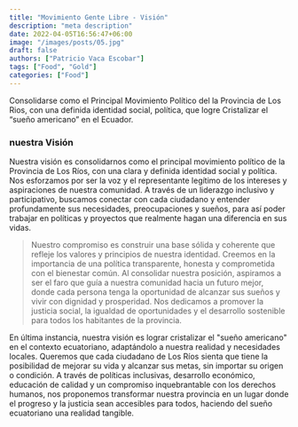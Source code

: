 ```yaml
---
title: "Movimiento Gente Libre - Visión"
description: "meta description"
date: 2022-04-05T16:56:47+06:00
image: "/images/posts/05.jpg"
draft: false
authors: ["Patricio Vaca Escobar"]
tags: ["Food", "Gold"]
categories: ["Food"]
---
```


Consolidarse como el Principal Movimiento Político del la Provincia de Los Rios, con una definida identidad social, política, que logre Cristalizar el “sueño americano” en el Ecuador.

### nuestra Visión

Nuestra visión es consolidarnos como el principal movimiento político de la Provincia de Los Ríos, con una clara y definida identidad social y política. Nos esforzamos por ser la voz y el representante legítimo de los intereses y aspiraciones de nuestra comunidad. A través de un liderazgo inclusivo y participativo, buscamos conectar con cada ciudadano y entender profundamente sus necesidades, preocupaciones y sueños, para así poder trabajar en políticas y proyectos que realmente hagan una diferencia en sus vidas.

> Nuestro compromiso es construir una base sólida y coherente que refleje los valores y principios de nuestra identidad. Creemos en la importancia de una política transparente, honesta y comprometida con el bienestar común. Al consolidar nuestra posición, aspiramos a ser el faro que guía a nuestra comunidad hacia un futuro mejor, donde cada persona tenga la oportunidad de alcanzar sus sueños y vivir con dignidad y prosperidad. Nos dedicamos a promover la justicia social, la igualdad de oportunidades y el desarrollo sostenible para todos los habitantes de la provincia.

En última instancia, nuestra visión es lograr cristalizar el "sueño americano" en el contexto ecuatoriano, adaptándolo a nuestra realidad y necesidades locales. Queremos que cada ciudadano de Los Ríos sienta que tiene la posibilidad de mejorar su vida y alcanzar sus metas, sin importar su origen o condición. A través de políticas inclusivas, desarrollo económico, educación de calidad y un compromiso inquebrantable con los derechos humanos, nos proponemos transformar nuestra provincia en un lugar donde el progreso y la justicia sean accesibles para todos, haciendo del sueño ecuatoriano una realidad tangible.
